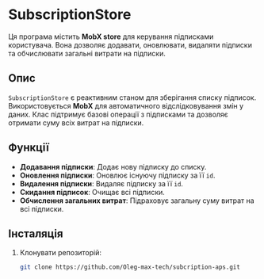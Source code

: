 # SubscriptionStore

Ця програма містить **MobX store** для керування підписками користувача. Вона дозволяє додавати, оновлювати, видаляти підписки та обчислювати загальні витрати на підписки.

## Опис

`SubscriptionStore` є реактивним станом для зберігання списку підписок. Використовується **MobX** для автоматичного відслідковування змін у даних. Клас підтримує базові операції з підписками та дозволяє отримати суму всіх витрат на підписки.

## Функції

- **Додавання підписки**: Додає нову підписку до списку.
- **Оновлення підписки**: Оновлює існуючу підписку за її `id`.
- **Видалення підписки**: Видаляє підписку за її `id`.
- **Скидання підписок**: Очищає всі підписки.
- **Обчислення загальних витрат**: Підраховує загальну суму витрат на всі підписки.

## Інсталяція

1. Клонувати репозиторій:
   ```bash
   git clone https://github.com/Oleg-max-tech/subcription-aps.git
   ```
